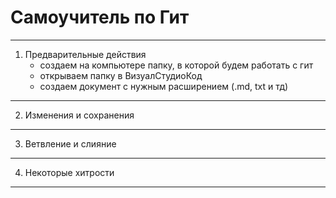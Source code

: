 # Самоучитель по Гит
---
1. Предварительные действия
    * создаем на компьютере папку, в которой будем работать с гит
    * открываем папку в ВизуалСтудиоКод
    * создаем документ с нужным расширением (.md, txt и тд)
---
2. Изменения и сохранения
---
3. Ветвление и слияние
---
4. Некоторые хитрости
---